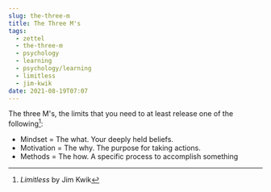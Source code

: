 ```yaml
---
slug: the-three-m
title: The Three M's
tags:
  - zettel
  - the-three-m
  - psychology
  - learning
  - psychology/learning
  - limitless
  - jim-kwik
date: 2021-08-19T07:07
---
```



The three M's, the limits that you need to at least release one of the
following[^1]:

- Mindset     = The what. Your deeply held beliefs.
- Motivation  = The why. The purpose for taking actions.
- Methods     = The how. A specific process to accomplish something

[^1]: _Limitless_ by Jim Kwik
